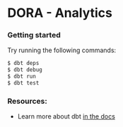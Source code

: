 # DORA - Analytics

### Getting started

Try running the following commands:

```bash
$ dbt deps
$ dbt debug
$ dbt run
$ dbt test
```


### Resources:
- Learn more about dbt [in the docs](https://docs.getdbt.com/docs/introduction)
